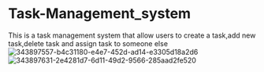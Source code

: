 # Task-Management_system
This is a task management system that allow users to create a task,add new task,delete task and assign task to someone else
![343897557-b4c31180-e4e7-452d-ad14-e3305d18a2d6](https://github.com/user-attachments/assets/6f2fa198-17b2-4a34-8574-3a3185d9cbd1)
![343897631-2e4281d7-6d11-49d2-9566-285aad2fe520](https://github.com/user-attachments/assets/993242fb-857d-4659-b4ea-9f225d034d1a)
